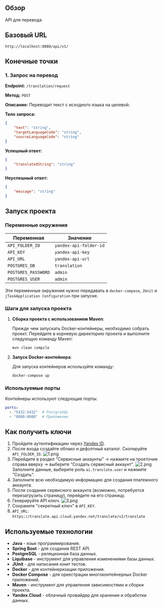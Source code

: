 ## Обзор

API для перевода

## Базовый URL

`http://localhost:8080/api/v1/`

## Конечные точки

### 1. Запрос на перевод

**Endpoint:** `/translation/request`

**Метод:** `POST`

**Описание:** Переводит текст с исходного языка на целевой.

**Тело запроса:**
```json
{
    "text": "string", 
    "targetLanguageCode": "string",
    "sourceLanguageCode": "string"
}
```

**Успешный ответ:**
```json
{
    "translatedString": "string"
}
```

**Неуспешный ответ:**
```json
{
    "message": "string"
}
```

## Запуск проекта

### Переменные окружения

| Переменная           | Значение                |
| -------------------- | ----------------------- |
| `API_FOLDER_ID`      | `yandex-api-folder-id`  |
| `API_KEY`            | `yandex-api-key`        |
| `API_URL`            | `yandex-api-url`        |
| `POSTGRES_DB`        | `translation`           |
| `POSTGRES_PASSWORD`  | `admin`                 |
| `POSTGRES_USER`      | `admin`                 |

Эти переменные окружения нужно передавать в `docker-compose`, `JUnit` и `jTaskApplication Configuration` при запуске.

### Шаги для запуска проекта

1. **Сборка проекта с использованием Maven**:

   Прежде чем запускать Docker-контейнеры, необходимо собрать проект. Перейдите в корневую директорию проекта и выполните следующую команду Maven:

   ```sh
   mvn clean compile
   ```

2. **Запуск Docker-контейнера**:

   Для запуска контейнеров используйте команду:

   ```sh
   docker-compose up
   ```

### Используемые порты

Контейнеры используют следующие порты:

```yaml
ports:
  - "5432:5432"  # PostgreSQL
  - "8080:8080"  # Приложение
```

## Как получить ключи

1. Пройдите аутентификацию через [Yandex ID](https://cloud.yandex.ru/).
2. После входа создайте облако и дефолтный каталог. Скопируйте `API_FOLDER_ID`.
   ![1.png](..%2F1.png)
3. Перейдите в раздел “Сервисные аккаунты” -> нажмите на троеточие справа вверху -> выберите “Создать сервисный аккаунт”.
   ![2.png](..%2F2.png)
   Заполните данные, выберите роль `ai.translate.user` и нажмите "Создать".
4. Заполните всю необходимую информацию для создания платежного аккаунта.
5. После создания сервисного аккаунта (возможно, потребуется перезагрузить страницу), перейдите на его страницу.
6. Генерируйте API ключ.
   ![3.png](..%2F3.png)
8. Сохраните "секретный ключ" в `API_KEY`.
8. `API_URL`: `https://translate.api.cloud.yandex.net/translate/v2/translate`

## Используемые технологии

- **Java** - язык программирования.
- **Spring Boot** - для создания REST API.
- **PostgreSQL** - реляционная база данных.
- **Liquibase** - инструмент для управления изменениями базы данных.
- **JUnit** - для написания юнит тестов.
- **Docker** - для контейнеризации приложения.
- **Docker Compose** - для оркестрации многоконтейнерных Docker приложений.
- **Maven** - инструмент для управления зависимостями и сборки проекта.
- **Yandex.Cloud** - облачный провайдер для хранения и обработки данных.